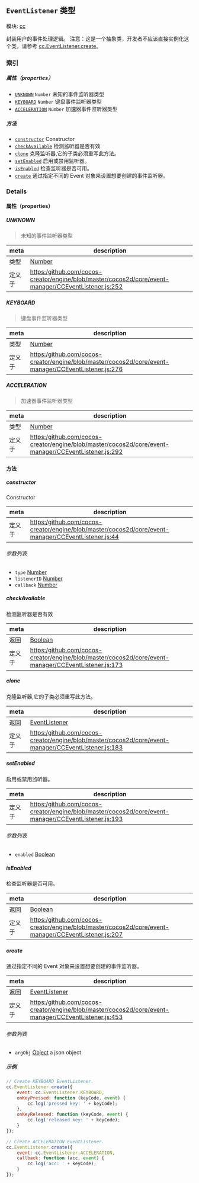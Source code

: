 ## `EventListener` 类型



模块: [cc](../modules/cc.md)


封装用户的事件处理逻辑。
注意：这是一个抽象类，开发者不应该直接实例化这个类，请参考 <a href="../classes/EventListener.html#method_create" class="crosslink">cc.EventListener.create</a>。


### 索引

##### 属性（properties）

  - [`UNKNOWN`](#unknown) `Number` 未知的事件监听器类型
  - [`KEYBOARD`](#keyboard) `Number` 键盘事件监听器类型
  - [`ACCELERATION`](#acceleration) `Number` 加速器事件监听器类型



##### 方法

  - [`constructor`](#constructor) Constructor
  - [`checkAvailable`](#checkavailable) 检测监听器是否有效
  - [`clone`](#clone) 克隆监听器,它的子类必须重写此方法。
  - [`setEnabled`](#setenabled) 启用或禁用监听器。
  - [`isEnabled`](#isenabled) 检查监听器是否可用。
  - [`create`](#create) 通过指定不同的 Event 对象来设置想要创建的事件监听器。



### Details


#### 属性（properties）


##### UNKNOWN

> 未知的事件监听器类型

| meta | description |
|------|-------------|
| 类型 | <a href="https://developer.mozilla.org/en/JavaScript/Reference/Global_Objects/Number" class="crosslink external" target="_blank">Number</a> |
| 定义于 | [https:/github.com/cocos-creator/engine/blob/master/cocos2d/core/event-manager/CCEventListener.js:252](https:/github.com/cocos-creator/engine/blob/master/cocos2d/core/event-manager/CCEventListener.js#L252) |



##### KEYBOARD

> 键盘事件监听器类型

| meta | description |
|------|-------------|
| 类型 | <a href="https://developer.mozilla.org/en/JavaScript/Reference/Global_Objects/Number" class="crosslink external" target="_blank">Number</a> |
| 定义于 | [https:/github.com/cocos-creator/engine/blob/master/cocos2d/core/event-manager/CCEventListener.js:276](https:/github.com/cocos-creator/engine/blob/master/cocos2d/core/event-manager/CCEventListener.js#L276) |



##### ACCELERATION

> 加速器事件监听器类型

| meta | description |
|------|-------------|
| 类型 | <a href="https://developer.mozilla.org/en/JavaScript/Reference/Global_Objects/Number" class="crosslink external" target="_blank">Number</a> |
| 定义于 | [https:/github.com/cocos-creator/engine/blob/master/cocos2d/core/event-manager/CCEventListener.js:292](https:/github.com/cocos-creator/engine/blob/master/cocos2d/core/event-manager/CCEventListener.js#L292) |






<!-- Method Block -->
#### 方法


##### constructor

Constructor

| meta | description |
|------|-------------|
| 定义于 | [https:/github.com/cocos-creator/engine/blob/master/cocos2d/core/event-manager/CCEventListener.js:44](https:/github.com/cocos-creator/engine/blob/master/cocos2d/core/event-manager/CCEventListener.js#L44) |

###### 参数列表
- `type` <a href="https://developer.mozilla.org/en/JavaScript/Reference/Global_Objects/Number" class="crosslink external" target="_blank">Number</a> 
- `listenerID` <a href="https://developer.mozilla.org/en/JavaScript/Reference/Global_Objects/Number" class="crosslink external" target="_blank">Number</a> 
- `callback` <a href="https://developer.mozilla.org/en/JavaScript/Reference/Global_Objects/Number" class="crosslink external" target="_blank">Number</a> 


##### checkAvailable

检测监听器是否有效

| meta | description |
|------|-------------|
| 返回 | <a href="https://developer.mozilla.org/en/JavaScript/Reference/Global_Objects/Boolean" class="crosslink external" target="_blank">Boolean</a> 
| 定义于 | [https:/github.com/cocos-creator/engine/blob/master/cocos2d/core/event-manager/CCEventListener.js:173](https:/github.com/cocos-creator/engine/blob/master/cocos2d/core/event-manager/CCEventListener.js#L173) |



##### clone

克隆监听器,它的子类必须重写此方法。

| meta | description |
|------|-------------|
| 返回 | <a href="../classes/EventListener.html" class="crosslink">EventListener</a> 
| 定义于 | [https:/github.com/cocos-creator/engine/blob/master/cocos2d/core/event-manager/CCEventListener.js:183](https:/github.com/cocos-creator/engine/blob/master/cocos2d/core/event-manager/CCEventListener.js#L183) |



##### setEnabled

启用或禁用监听器。

| meta | description |
|------|-------------|
| 定义于 | [https:/github.com/cocos-creator/engine/blob/master/cocos2d/core/event-manager/CCEventListener.js:193](https:/github.com/cocos-creator/engine/blob/master/cocos2d/core/event-manager/CCEventListener.js#L193) |

###### 参数列表
- `enabled` <a href="https://developer.mozilla.org/en/JavaScript/Reference/Global_Objects/Boolean" class="crosslink external" target="_blank">Boolean</a> 


##### isEnabled

检查监听器是否可用。

| meta | description |
|------|-------------|
| 返回 | <a href="https://developer.mozilla.org/en/JavaScript/Reference/Global_Objects/Boolean" class="crosslink external" target="_blank">Boolean</a> 
| 定义于 | [https:/github.com/cocos-creator/engine/blob/master/cocos2d/core/event-manager/CCEventListener.js:207](https:/github.com/cocos-creator/engine/blob/master/cocos2d/core/event-manager/CCEventListener.js#L207) |



##### create

通过指定不同的 Event 对象来设置想要创建的事件监听器。

| meta | description |
|------|-------------|
| 返回 | <a href="../classes/EventListener.html" class="crosslink">EventListener</a> 
| 定义于 | [https:/github.com/cocos-creator/engine/blob/master/cocos2d/core/event-manager/CCEventListener.js:453](https:/github.com/cocos-creator/engine/blob/master/cocos2d/core/event-manager/CCEventListener.js#L453) |

###### 参数列表
- `argObj` <a href="https://developer.mozilla.org/en/JavaScript/Reference/Global_Objects/Object" class="crosslink external" target="_blank">Object</a> a json object

##### 示例

```js
// Create KEYBOARD EventListener.
cc.EventListener.create({
    event: cc.EventListener.KEYBOARD,
    onKeyPressed: function (keyCode, event) {
        cc.log('pressed key: ' + keyCode);
    },
    onKeyReleased: function (keyCode, event) {
        cc.log('released key: ' + keyCode);
    }
});

// Create ACCELERATION EventListener.
cc.EventListener.create({
    event: cc.EventListener.ACCELERATION,
    callback: function (acc, event) {
        cc.log('acc: ' + keyCode);
    }
});
```


